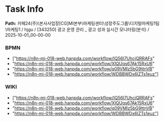 # Task Info

**Path:** 카페24(주)\본사사업장\[CG]MI본부\마케팅센터\성장주도그룹\디지털마케팅1팀\마케팅1 / hjgu / [343250] 광고 운영 관리 _ 광고 성과 실시간 모니터링(분석) / 2025-10-01_00-00-00

### BPMN
- ["https://n8n-mi-018-web.hanpda.com/workflow/IQ56I7UhcjQRRAFs"
- "https://n8n-mi-018-web.hanpda.com/workflow/XlQUqs67Ak15RxU6"
- "https://n8n-mi-018-web.hanpda.com/workflow/q09VMlz5bG9ttnVB"
- "https://n8n-mi-018-web.hanpda.com/workflow/WDBBWDx6lZTs1euz"]

### WIKI
- ["https://n8n-mi-018-web.hanpda.com/workflow/IQ56I7UhcjQRRAFs"
- "https://n8n-mi-018-web.hanpda.com/workflow/XlQUqs67Ak15RxU6"
- "https://n8n-mi-018-web.hanpda.com/workflow/q09VMlz5bG9ttnVB"
- "https://n8n-mi-018-web.hanpda.com/workflow/WDBBWDx6lZTs1euz"]

